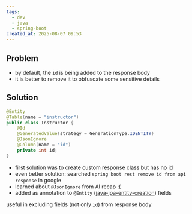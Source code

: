 ```yaml
---
tags:
  - dev
  - java
  - spring-boot
created_at: 2025-08-07 09:53
---
```

## Problem
- by default, the `id` is being added to the response body
- it is better to remove it to obfuscate some sensitive details

## Solution
```java
@Entity
@Table(name = "instructor")
public class Instructor {
	@Id
	@GeneratedValue(strategy = GenerationType.IDENTITY)
	@JsonIgnore
	@Column(name = "id")
	private int id;
}
```
- first solution was to create custom response class but has no id
- even better solution: searched `spring boot rest remove id from api response` in google
- learned about `@JsonIgnore` from AI recap :(
- added as annotation to `@Entity` ([java-jpa-entity-creation](dev/java/java-jpa-entity-creation.md)) fields

useful in excluding fields (not only `id`) from response body
